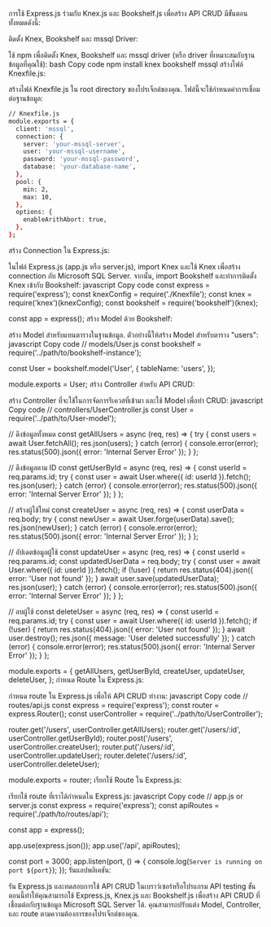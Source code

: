 การใช้ Express.js ร่วมกับ Knex.js และ Bookshelf.js เพื่อสร้าง API CRUD มีขั้นตอนทั้งหมดดังนี้:

ติดตั้ง Knex, Bookshelf และ mssql Driver:

ใช้ npm เพื่อติดตั้ง Knex, Bookshelf และ mssql driver (หรือ driver ที่เหมาะสมกับฐานข้อมูลที่คุณใช้):
bash
Copy code
npm install knex bookshelf mssql
สร้างไฟล์ Knexfile.js:

สร้างไฟล์ Knexfile.js ใน root directory ของโปรเจ็กต์ของคุณ. ไฟล์นี้จะใช้กำหนดค่าการเชื่อมต่อฐานข้อมูล:
``` bash javascript
// Knexfile.js
module.exports = {
  client: 'mssql',
  connection: {
    server: 'your-mssql-server',
    user: 'your-mssql-username',
    password: 'your-mssql-password',
    database: 'your-database-name',
  },
  pool: {
    min: 2,
    max: 10,
  },
  options: {
    enableArithAbort: true,
  },
};
```
สร้าง Connection ใน Express.js:

ในไฟล์ Express.js (app.js หรือ server.js), import Knex และใช้ Knex เพื่อสร้าง connection กับ Microsoft SQL Server. จากนั้น, import Bookshelf และทำการติดตั้ง Knex เข้ากับ Bookshelf:
javascript
Copy code
const express = require('express');
const knexConfig = require('./Knexfile');
const knex = require('knex')(knexConfig);
const bookshelf = require('bookshelf')(knex);

const app = express();
สร้าง Model ด้วย Bookshelf:

สร้าง Model สำหรับแทนตารางในฐานข้อมูล. ตัวอย่างนี้ให้สร้าง Model สำหรับตาราง "users":
javascript
Copy code
// models/User.js
const bookshelf = require('../path/to/bookshelf-instance');

const User = bookshelf.model('User', {
  tableName: 'users',
});

module.exports = User;
สร้าง Controller สำหรับ API CRUD:

สร้าง Controller ที่จะใช้ในการจัดการรีเควสที่เข้ามา และใช้ Model เพื่อทำ CRUD:
javascript
Copy code
// controllers/UserController.js
const User = require('../path/to/User-model');

// ดึงข้อมูลทั้งหมด
const getAllUsers = async (req, res) => {
  try {
    const users = await User.fetchAll();
    res.json(users);
  } catch (error) {
    console.error(error);
    res.status(500).json({ error: 'Internal Server Error' });
  }
};

// ดึงข้อมูลตาม ID
const getUserById = async (req, res) => {
  const userId = req.params.id;
  try {
    const user = await User.where({ id: userId }).fetch();
    res.json(user);
  } catch (error) {
    console.error(error);
    res.status(500).json({ error: 'Internal Server Error' });
  }
};

// สร้างผู้ใช้ใหม่
const createUser = async (req, res) => {
  const userData = req.body;
  try {
    const newUser = await User.forge(userData).save();
    res.json(newUser);
  } catch (error) {
    console.error(error);
    res.status(500).json({ error: 'Internal Server Error' });
  }
};

// อัปเดตข้อมูลผู้ใช้
const updateUser = async (req, res) => {
  const userId = req.params.id;
  const updatedUserData = req.body;
  try {
    const user = await User.where({ id: userId }).fetch();
    if (!user) {
      return res.status(404).json({ error: 'User not found' });
    }
    await user.save(updatedUserData);
    res.json(user);
  } catch (error) {
    console.error(error);
    res.status(500).json({ error: 'Internal Server Error' });
  }
};

// ลบผู้ใช้
const deleteUser = async (req, res) => {
  const userId = req.params.id;
  try {
    const user = await User.where({ id: userId }).fetch();
    if (!user) {
      return res.status(404).json({ error: 'User not found' });
    }
    await user.destroy();
    res.json({ message: 'User deleted successfully' });
  } catch (error) {
    console.error(error);
    res.status(500).json({ error: 'Internal Server Error' });
  }
};

module.exports = {
  getAllUsers,
  getUserById,
  createUser,
  updateUser,
  deleteUser,
};
กำหนด Route ใน Express.js:

กำหนด route ใน Express.js เพื่อให้ API CRUD ทำงาน:
javascript
Copy code
// routes/api.js
const express = require('express');
const router = express.Router();
const userController = require('../path/to/UserController');

router.get('/users', userController.getAllUsers);
router.get('/users/:id', userController.getUserById);
router.post('/users', userController.createUser);
router.put('/users/:id', userController.updateUser);
router.delete('/users/:id', userController.deleteUser);

module.exports = router;
เรียกใช้ Route ใน Express.js:

เรียกใช้ route ที่เราได้กำหนดใน Express.js:
javascript
Copy code
// app.js or server.js
const express = require('express');
const apiRoutes = require('./path/to/routes/api');

const app = express();

app.use(express.json());
app.use('/api', apiRoutes);

const port = 3000;
app.listen(port, () => {
  console.log(`Server is running on port ${port}`);
});
รันแอปพลิเคชัน:

รัน Express.js และทดสอบการใช้ API CRUD ในเบราว์เซอร์หรือโปรแกรม API testing
ขั้นตอนนี้ทำให้คุณสามารถใช้ Express.js, Knex.js และ Bookshelf.js เพื่อสร้าง API CRUD ที่เชื่อมต่อกับฐานข้อมูล Microsoft SQL Server ได้. คุณสามารถปรับแต่ง Model, Controller, และ route ตามความต้องการของโปรเจ็กต์ของคุณ.
